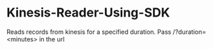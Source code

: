 # Kinesis-Reader-Using-SDK
Reads records from kinesis for a specified duration. Pass /?duration=&lt;minutes> in the url
